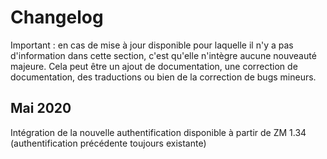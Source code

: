 # Changelog

Important : en cas de mise à jour disponible pour laquelle il n'y a pas d'information dans cette section, c'est qu'elle n'intègre aucune nouveauté majeure. Cela peut être un ajout de documentation, une correction de documentation, des traductions ou bien de la correction de bugs mineurs.

## Mai 2020

Intégration de la nouvelle authentification disponible à partir de ZM 1.34 (authentification précédente toujours existante)
